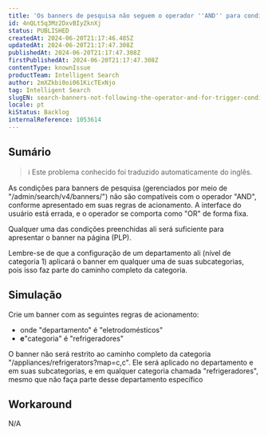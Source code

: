 ```yaml
---
title: 'Os banners de pesquisa não seguem o operador ''AND'' para condições de acionamento'
id: 4nQLt5q3Mz2DxvBIyZknXj
status: PUBLISHED
createdAt: 2024-06-20T21:17:46.485Z
updatedAt: 2024-06-20T21:17:47.308Z
publishedAt: 2024-06-20T21:17:47.308Z
firstPublishedAt: 2024-06-20T21:17:47.308Z
contentType: knownIssue
productTeam: Intelligent Search
author: 2mXZkbi0oi061KicTExNjo
tag: Intelligent Search
slugEN: search-banners-not-following-the-operator-and-for-trigger-conditions
locale: pt
kiStatus: Backlog
internalReference: 1053614
---
```


## Sumário

>ℹ️ Este problema conhecido foi traduzido automaticamente do inglês.


As condições para banners de pesquisa (gerenciados por meio de "/admin/search/v4/banners/") não são compatíveis com o operador "AND", conforme apresentado em suas regras de acionamento. A interface do usuário está errada, e o operador se comporta como "OR" de forma fixa.

Qualquer uma das condições preenchidas ali será suficiente para apresentar o banner na página (PLP).

Lembre-se de que a configuração de um departamento ali (nível de categoria 1) aplicará o banner em qualquer uma de suas subcategorias, pois isso faz parte do caminho completo da categoria.

## Simulação


Crie um banner com as seguintes regras de acionamento:

- onde "departamento" é "eletrodomésticos"
- **e**"categoria" é "refrigeradores"

O banner não será restrito ao caminho completo da categoria "/appliances/refrigerators?map=c,c". Ele será aplicado no departamento e em suas subcategorias, e em qualquer categoria chamada "refrigeradores", mesmo que não faça parte desse departamento específico

## Workaround


N/A





